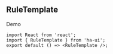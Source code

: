 ## RuleTemplate

Demo

```tsx
import React from 'react';
import { RuleTemplate } from 'ha-ui';
export default () => <RuleTemplate />;

```

